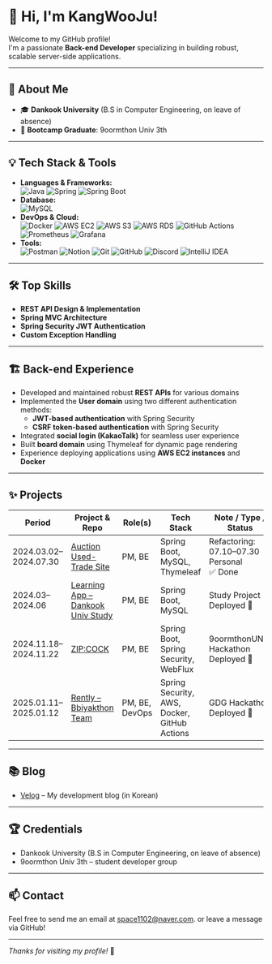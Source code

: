 # 👋 Hi, I'm KangWooJu!

Welcome to my GitHub profile!  
I'm a passionate **Back-end Developer** specializing in building robust, scalable server-side applications.

---

## 🚀 About Me

- 🎓 **Dankook University** (B.S in Computer Engineering, on leave of absence)
- 🎯 **Bootcamp Graduate**: 9oormthon Univ 3th

---

## 💡 Tech Stack & Tools

- **Languages & Frameworks:**  
  ![Java](https://img.shields.io/badge/Java-007396?style=flat&logo=java&logoColor=white)
  ![Spring](https://img.shields.io/badge/Spring-6DB33F?style=flat&logo=spring&logoColor=white)
  ![Spring Boot](https://img.shields.io/badge/SpringBoot-6DB33F?style=flat&logo=springboot&logoColor=white)
- **Database:**  
  ![MySQL](https://img.shields.io/badge/MySQL-4479A1?style=flat&logo=mysql&logoColor=white)
- **DevOps & Cloud:**  
  ![Docker](https://img.shields.io/badge/Docker-2496ED?style=flat&logo=docker&logoColor=white)
  ![AWS EC2](https://img.shields.io/badge/AWS%20EC2-FF9900?style=flat&logo=amazon-ec2&logoColor=white)
  ![AWS S3](https://img.shields.io/badge/AWS%20S3-569A31?style=flat&logo=amazon-s3&logoColor=white)
  ![AWS RDS](https://img.shields.io/badge/AWS%20RDS-527FFF?style=flat&logo=amazon-rds&logoColor=white)
  ![GitHub Actions](https://img.shields.io/badge/GitHub%20Actions-2088FF?style=flat&logo=githubactions&logoColor=white)
  ![Prometheus](https://img.shields.io/badge/Prometheus-E6522C?style=flat&logo=prometheus&logoColor=white)
  ![Grafana](https://img.shields.io/badge/Grafana-F46800?style=flat&logo=grafana&logoColor=white)
- **Tools:**  
  ![Postman](https://img.shields.io/badge/Postman-FF6C37?style=flat&logo=postman&logoColor=white)
  ![Notion](https://img.shields.io/badge/Notion-000000?style=flat&logo=notion&logoColor=white)
  ![Git](https://img.shields.io/badge/Git-F05032?style=flat&logo=git&logoColor=white)
  ![GitHub](https://img.shields.io/badge/GitHub-181717?style=flat&logo=github&logoColor=white)
  ![Discord](https://img.shields.io/badge/Discord-5865F2?style=flat&logo=discord&logoColor=white)
  ![IntelliJ IDEA](https://img.shields.io/badge/IntelliJ%20IDEA-000000?style=flat&logo=intellijidea&logoColor=white)

---

## 🛠️ Top Skills

- **REST API Design & Implementation**
- **Spring MVC Architecture**
- **Spring Security JWT Authentication**
- **Custom Exception Handling**

---

## 🏗️ Back-end Experience

- Developed and maintained robust **REST APIs** for various domains
- Implemented the **User domain** using two different authentication methods:
  - **JWT-based authentication** with Spring Security
  - **CSRF token-based authentication** with Spring Security
- Integrated **social login (KakaoTalk)** for seamless user experience
- Built **board domain** using Thymeleaf for dynamic page rendering
- Experience deploying applications using **AWS EC2 instances** and **Docker**

---

## ✨ Projects

| Period                | Project & Repo                                                                                              | Role(s)           | Tech Stack                                  | Note / Type / Status       |
|-----------------------|-------------------------------------------------------------------------------------------------------------|-------------------|----------------------------------------------|----------------------------|
| 2024.03.02–2024.07.30 | [Auction Used-Trade Site](https://github.com/KangWooJu/DomProject_Final)                                    | PM, BE            | Spring Boot, MySQL, Thymeleaf                | Refactoring: 07.10–07.30<br>Personal<br>✅ Done |
| 2024.03–2024.06       | [Learning App – Dankook Univ Study](https://github.com/9oormthonDKU)                                       | PM, BE            | Spring Boot, MySQL                           | Study Project<br>Deployed 🚀                  |
| 2024.11.18–2024.11.22 | [ZIP:COCK](https://github.com/KangWooJu/2024_DANPOONG_TEAM_44_BE)                                          | PM, BE            | Spring Boot, Spring Security, WebFlux        | 9oormthonUNIV Hackathon<br>Deployed 🚀         |
| 2025.01.11–2025.01.12 | [Rently – Bbiyakthon Team](https://github.com/Bbiyakthon-6gaejang)                                         | PM, BE, DevOps    | Spring Security, AWS, Docker, GitHub Actions | GDG Hackathon<br>Deployed 🚀                  |

---

## 📚 Blog

- [Velog](https://velog.io/@space1102/posts) – My development blog (in Korean)

---

## 🏆 Credentials

- Dankook University (B.S in Computer Engineering, on leave of absence)
- 9oormthon Univ 3th – student developer group 

---

## 📫 Contact

Feel free to send me an email at space1102@naver.com. or leave a message via GitHub!

---

_Thanks for visiting my profile!_ 🚀
